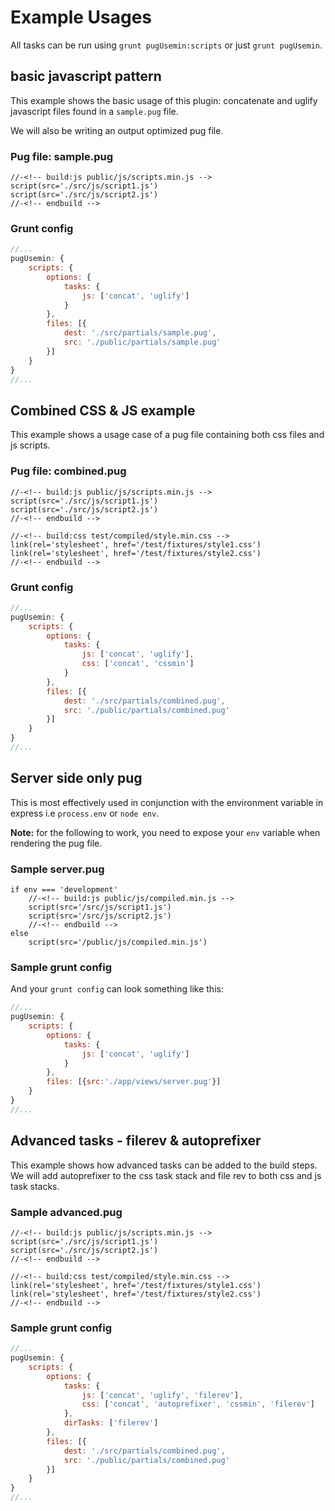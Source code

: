 # Example Usages

All tasks can be run using `grunt pugUsemin:scripts` or just `grunt pugUsemin`.

## basic javascript pattern

This example shows the basic usage of this plugin:
concatenate and uglify javascript files found in a `sample.pug` file.

We will also be writing an output optimized pug file.

### Pug file: sample.pug

```pug
//-<!-- build:js public/js/scripts.min.js -->
script(src='./src/js/script1.js')
script(src='./src/js/script2.js')
//-<!-- endbuild -->
```
### Grunt config

```js
//...
pugUsemin: {
    scripts: {
        options: {
            tasks: {
                js: ['concat', 'uglify']
            }
        },
        files: [{
            dest: './src/partials/sample.pug',
            src: './public/partials/sample.pug'
        }]
    }
}
//...
```

## Combined CSS & JS example

This example shows a usage case of a pug file containing both css files and js scripts.

### Pug file: combined.pug

```pug
//-<!-- build:js public/js/scripts.min.js -->
script(src='./src/js/script1.js')
script(src='./src/js/script2.js')
//-<!-- endbuild -->

//-<!-- build:css test/compiled/style.min.css -->
link(rel='stylesheet', href='/test/fixtures/style1.css')
link(rel='stylesheet', href='/test/fixtures/style2.css')
//-<!-- endbuild -->
```

### Grunt config

```js
//...
pugUsemin: {
    scripts: {
        options: {
            tasks: {
                js: ['concat', 'uglify'],
                css: ['concat', 'cssmin']
            }
        },
        files: [{
            dest: './src/partials/combined.pug',
            src: './public/partials/combined.pug'
        }]
    }
}
//...
```

## Server side only pug

This is most effectively used in conjunction with the environment variable in express
i.e `process.env` or `node env`.

**Note:** for the following to work, you need to expose your `env` variable when rendering the pug file.

### Sample server.pug

```pug
if env === 'development'
    //-<!-- build:js public/js/compiled.min.js -->
    script(src='/src/js/script1.js')
    script(src='/src/js/script2.js')
    //-<!-- endbuild -->
else
    script(src='/public/js/compiled.min.js')
```

### Sample grunt config

And your `grunt config` can look something like this:
```js
//...
pugUsemin: {
    scripts: {
        options: {
            tasks: {
                js: ['concat', 'uglify']
            }
        },
        files: [{src:'./app/views/server.pug'}]
    }
}
//...
```

## Advanced tasks - filerev & autoprefixer

This example shows how advanced tasks can be added to the build steps. We will add autoprefixer to the css task stack and file rev to both css and js task stacks.

### Sample advanced.pug

```pug
//-<!-- build:js public/js/scripts.min.js -->
script(src='./src/js/script1.js')
script(src='./src/js/script2.js')
//-<!-- endbuild -->

//-<!-- build:css test/compiled/style.min.css -->
link(rel='stylesheet', href='/test/fixtures/style1.css')
link(rel='stylesheet', href='/test/fixtures/style2.css')
//-<!-- endbuild -->
```

### Sample grunt config

```js
//...
pugUsemin: {
    scripts: {
        options: {
            tasks: {
                js: ['concat', 'uglify', 'filerev'],
                css: ['concat', 'autoprefixer', 'cssmin', 'filerev']
            },
            dirTasks: ['filerev']
        },
        files: [{
            dest: './src/partials/combined.pug',
            src: './public/partials/combined.pug'
        }]
    }
}
//...
```
